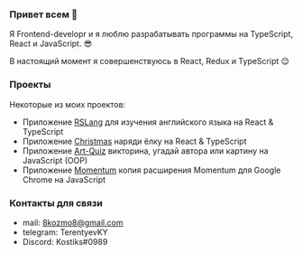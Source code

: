 ### Привет всем 👋

Я Frontend-developr и я люблю разрабатывать программы на TypeScript, React и JavaScript. 😎

В настоящий момент я совершенствуюсь в React, Redux и TypeScript 😌

### Проекты

Некоторые из моих проектов:

- Приложение [RSLang](https://rolling-scopes-school.github.io/constantinetu-JSFE2021Q3/rslang/) для изучения английского языка на React & TypeScript
- Приложение [Christmas](https://rolling-scopes-school.github.io/constantinetu-JSFE2021Q3/christmas-task-part2/#%D0%B4%D0%BE%D0%BC%D0%B0%D1%88%D0%BD%D1%8F%D1%8F) наряди ёлку на React & TypeScript
- Приложение [Art-Quiz](https://rolling-scopes-school.github.io/constantinetu-JSFE2021Q3/art-quiz/) викторина, угадай автора или картину на JavaScript (OOP)
- Приложение [Momentum](https://rolling-scopes-school.github.io/constantinetu-JSFE2021Q3/momentum/) копия расширения Momentum для Google Chrome на JavaScript

### Контакты для связи

- mail: 8kozmo8@gmail.com
- telegram: TerentyevKY
- Discord: Kostiks#0989
